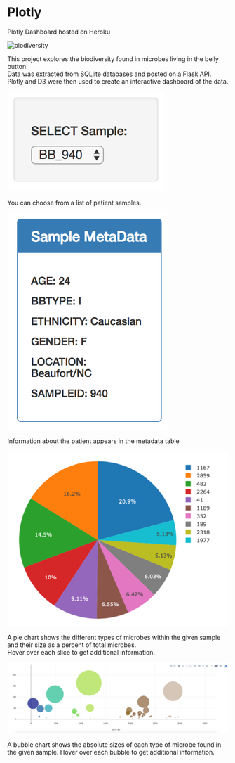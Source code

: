 # Plotly
Plotly Dashboard hosted on Heroku

![biodiversity](Images/bacteria_by_filterforgedotcom.jpeg)

This project explores the biodiversity found in microbes living in the belly button.  
Data was extracted from SQLlite databases and posted on a Flask API.
Plotly and D3 were then used to create an interactive dashboard of the data.

![biodiversity](Images/dropdown.png)

You can choose from a list of patient samples.

![biodiversity](Images/metadata.png)

Information about the patient appears in the metadata table

![biodiversity](Images/pie_chart.png)

A pie chart shows the different types of microbes within the given sample and their size as a percent of total microbes.  
Hover over each slice to get additional information.

![biodiversity](Images/bubble_chart.png)

A bubble chart shows the absolute sizes of each type of microbe found in the given sample.
Hover over each bubble to get additional information.
